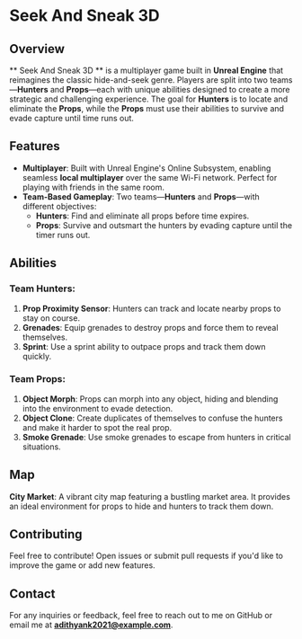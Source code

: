 # Seek And Sneak 3D

## Overview

** Seek And Sneak 3D ** is a multiplayer game built in **Unreal Engine** that reimagines the classic hide-and-seek genre. Players are split into two teams—**Hunters** and **Props**—each with unique abilities designed to create a more strategic and challenging experience. The goal for **Hunters** is to locate and eliminate the **Props**, while the **Props** must use their abilities to survive and evade capture until time runs out.

## Features

- **Multiplayer**: Built with Unreal Engine's Online Subsystem, enabling seamless **local multiplayer** over the same Wi-Fi network. Perfect for playing with friends in the same room.
- **Team-Based Gameplay**: Two teams—**Hunters** and **Props**—with different objectives:
  - **Hunters**: Find and eliminate all props before time expires.
  - **Props**: Survive and outsmart the hunters by evading capture until the timer runs out.
  
## Abilities

### Team Hunters:
1. **Prop Proximity Sensor**: Hunters can track and locate nearby props to stay on course.
2. **Grenades**: Equip grenades to destroy props and force them to reveal themselves.
3. **Sprint**: Use a sprint ability to outpace props and track them down quickly.

### Team Props:
1. **Object Morph**: Props can morph into any object, hiding and blending into the environment to evade detection.
2. **Object Clone**: Create duplicates of themselves to confuse the hunters and make it harder to spot the real prop.
3. **Smoke Grenade**: Use smoke grenades to escape from hunters in critical situations.

## Map

**City Market**: A vibrant city map featuring a bustling market area. It provides an ideal environment for props to hide and hunters to track them down.

## Contributing

Feel free to contribute! Open issues or submit pull requests if you'd like to improve the game or add new features.

## Contact

For any inquiries or feedback, feel free to reach out to me on GitHub or email me at **adithyank2021@example.com**.


